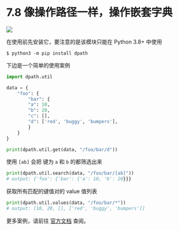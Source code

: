 # 7.8 像操作路径一样，操作嵌套字典

![](http://image.iswbm.com/20200804124133.png)

在使用前先安装它，要注意的是该模块只能在 Python 3.8+ 中使用

```shell
$ python3 -m pip install dpath
```

下边是一个简单的使用案例

```python
import dpath.util

data = {
    "foo": {
        "bar": {
        "a": 10,
        "b": 20,
        "c": [],
        "d": ['red', 'buggy', 'bumpers'],
        }
    }
}

print(dpath.util.get(data, "/foo/bar/d"))
```

使用 `[ab]` 会把 键为 `a` 和 `b` 的都筛选出来

```python
print(dpath.util.search(data, "/foo/bar/[ab]"))
# output: {'foo': {'bar': {'a': 10, 'b': 20}}}
```

获取所有匹配的键值对的 value 值列表

```python
print(dpath.util.values(data, "/foo/bar/*"))
# output: [10, 20, [], ['red', 'buggy', 'bumpers']]
```



更多案例，请前往 [官方文档](https://pypi.org/project/dpath/) 查阅。




